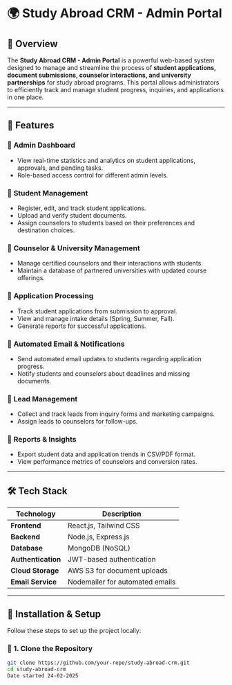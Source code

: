 # 🌍 Study Abroad CRM - Admin Portal

## 📌 Overview  
The **Study Abroad CRM - Admin Portal** is a powerful web-based system designed to manage and streamline the process of **student applications, document submissions, counselor interactions, and university partnerships** for study abroad programs. This portal allows administrators to efficiently track and manage student progress, inquiries, and applications in one place.

---

## 🚀 Features  
### 🔹 **Admin Dashboard**
- View real-time statistics and analytics on student applications, approvals, and pending tasks.  
- Role-based access control for different admin levels.  

### 🔹 **Student Management**
- Register, edit, and track student applications.  
- Upload and verify student documents.  
- Assign counselors to students based on their preferences and destination choices.  

### 🔹 **Counselor & University Management**
- Manage certified counselors and their interactions with students.  
- Maintain a database of partnered universities with updated course offerings.  

### 🔹 **Application Processing**
- Track student applications from submission to approval.  
- View and manage intake details (Spring, Summer, Fall).  
- Generate reports for successful applications.  

### 🔹 **Automated Email & Notifications**
- Send automated email updates to students regarding application progress.  
- Notify students and counselors about deadlines and missing documents.  

### 🔹 **Lead Management**
- Collect and track leads from inquiry forms and marketing campaigns.  
- Assign leads to counselors for follow-ups.  

### 🔹 **Reports & Insights**
- Export student data and application trends in CSV/PDF format.  
- View performance metrics of counselors and conversion rates.  

---

## 🛠️ Tech Stack  
| Technology       | Description |
|-----------------|------------|
| **Frontend**    | React.js, Tailwind CSS |
| **Backend**     | Node.js, Express.js |
| **Database**    | MongoDB (NoSQL) |
| **Authentication** | JWT-based authentication |
| **Cloud Storage** | AWS S3 for document uploads |
| **Email Service** | Nodemailer for automated emails |

---

## 🎯 Installation & Setup  
Follow these steps to set up the project locally:

### 🔧 **1. Clone the Repository**
```sh
git clone https://github.com/your-repo/study-abroad-crm.git
cd study-abroad-crm
Date started 24-02-2025 